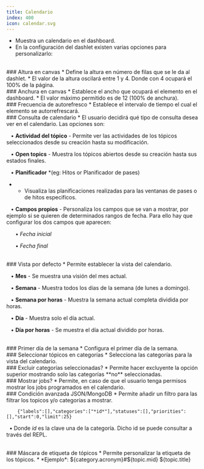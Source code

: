 ```yaml
---
title: Calendario
index: 400
icon: calendar.svg
---
```

* Muestra un calendario en el dashboard.
* En la configuración del dashlet existen varias opciones para personalizarlo:

<br />
### Altura en canvas
* Define la altura en número de filas que se le da al dashlet.
* El valor de la altura oscilará entre 1 y 4. Donde con 4 ocupará el 100% de la página.

<br />
### Anchura en canvas
* Establece el ancho que ocupará el elemento en el dashboard.
* El valor máximo permitido es de 12 (100% de anchura).

<br/>
### Frecuencia de autorefresco
* Establece el intervalo de tiempo el cual el elemento se autorrefrescará.

<br />
### Consulta de calendario
* El usuario decidirá qué tipo de consulta desea ver en el calendario. Las opciones son: <br />


&nbsp; &nbsp;• **Actividad del tópico** - Permite ver las actividades de los tópicos seleccionados desde su creación hasta su modificación.<br />

&nbsp; &nbsp;• **Open topics** - Muestra los tópicos abiertos desde su creación hasta sus estados finales.<br />

&nbsp; &nbsp;• **Planificador** *(eg: Hitos or Planificador de pases)
* - Visualiza las planificaciones realizadas para las ventanas de pases o de hitos especificos.<br />

&nbsp; &nbsp;• **Campos propios** - Personaliza los campos que se van a mostrar, por ejemplo si se quieren de determinados rangos de fecha. Para ello hay que configurar los dos campos que aparecen: <br />

&nbsp; &nbsp;&nbsp; &nbsp;• *Fecha inicial* <br />

&nbsp; &nbsp;&nbsp; &nbsp;• *Fecha final*

<br />
### Vista por defecto
* Permite establecer la vista del calendario.<br />


&nbsp; &nbsp;• **Mes** - Se muestra una visión del mes actual.<br />

&nbsp; &nbsp;• **Semana** - Muestra todos los dias de la semana  (de lunes a domingo). <br />

&nbsp; &nbsp;• **Semana por horas** - Muestra la semana actual completa dividida por horas. <br />

&nbsp; &nbsp;• **Día** - Muestra solo el día actual.<br />

&nbsp; &nbsp;• **Día por horas**  - Se muestra el día actual dividido por horas.

<br />
### Primer día de la semana
* Configura el primer día de la semana.

<br />
### Seleccionar tópicos en categorías
* Selecciona las categorías para la vista del calendario.

<br />
### Excluir categorías seleccionadas?
* Permite hacer excluyente la opción superior mostrando solo las categorías **no** seleccionadas.

<br />
### Mostrar jobs?
* Permite, en caso de que el usuario tenga permisos mostrar los jobs programados en el calendario.

<br />
### Condición avanzada JSON/MongoDB
* Permite añadir un filtro para las filtrar los topicos y/o categorías a mostrar.
            
        {"labels":[],"categories":["*id*"],"statuses":[],"priorities":[],"start":0,"limit":25} 


&nbsp;&nbsp;• Donde *id* es la clave una de la categoría. Dicho id se puede consultar a través del REPL.


<br />
### Máscara de etiqueta de tópicos
* Permite personalizar la etiqueta de los tópicos.
* *Ejemplo*: ${category.acronym}#${topic.mid} ${topic.title}